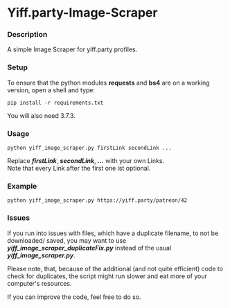 # Yiff.party-Image-Scraper
### Description

A simple Image Scraper for yiff.party profiles.

### Setup

To ensure that the python modules <b>requests</b> and <b>bs4</b> are on a working version, open a shell and type:<br>
```
pip install -r requirements.txt
```
You will also need 3.7.3.

### Usage
```
python yiff_image_scraper.py firstLink secondLink ...
```
Replace <b><i>firstLink</i></b>, <b><i>secondLink</i></b>, <b><i>...</b></i> with your own Links.<br>
Note that every Link after the first one ist optional.

### Example
```
python yiff_image_scraper.py https://yiff.party/patreon/42
```

### Issues
If you run into issues with files, which have a duplicate filename, to not be downloaded/ saved, you may want to use <b><i>yiff_image_scraper_duplicateFix.py</b></i> instead of the usual <b><i>yiff_image_scraper.py</b></i>.

Please note, that, because of the additional (and not quite efficient) code to check for duplicates, the script might run slower and eat more of your computer's resources.

If you can improve the code, feel free to do so.
